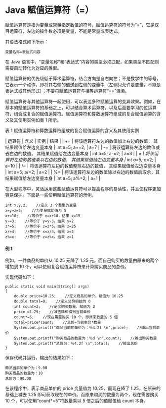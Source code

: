 # Java 赋值运算符（=）

赋值运算符是指为变量或常量指定数值的符号。赋值运算符的符号为“=”，它是双目运算符，左边的操作数必须是变量，不能是常量或表达式。

其语法格式如下所示：

```
变量名称=表达式内容
```

在 Java 语言中，“变量名称”和“表达式”内容的类型必须匹配，如果类型不匹配则需要自动转化为对应的类型。

赋值运算符的优先级低于算术运算符，结合方向是自右向左；不是数学中的等号，它表示一个动作，即将其右侧的值送到左侧的变量中（左侧只允许是变量，不能是表达式或其他形式）；不要将赋值运算符与相等运算符“==”混淆。

赋值运算符与其他运算符一起使用，可以表达多种赋值运算的变异效果。例如，在基本的赋值运算符的基础之上，可以结合算术运算符，以及后面要学习的位运算符，组合成复合的赋值运算符。赋值运算符和算数运算符组成的复合赋值运算的含义及其使用实例如表 1 所示。

表 1 赋值运算符和算数运算符组成的复合赋值运算的含义及其使用实例

| 运算符 | 含义 | 实例 | 结果 |
| += | 将该运算符左边的数值加上右边的数值， 其结果赋值给左边变量本身 | int a=5; a+=2; | a=7 |
| -= | 将该运算符左边的数值减去右边的数值， 其结果赋值给左边变量本身 | int a=5; a-=2; | a=3 |
| *= | 将该运算符左边的数值乘以右边的数值， 其结果赋值给左边变量本身 | int a=5; a*=2; | a=10 |
| /= | 将该运算符左边的数值整除右边的数值， 其结果赋值给左边变量本身 | int a=5; a/=2; | a=2 |
| %= | 将该运算符左边的数值除以右边的数值后取余，其结果赋值给左边变量本身 | int a=5; a%=2; | a=1 |

在大型程序中，灵活运用这些赋值运算符可以提高程序的易读性，并且使程序更加容易保护。下面是一些使用赋值运算符的示例。

```
int x,y,z;    //定义 3 个整型的变量
x=y=z=5;    //为变量赋初值为 5
x+=10;    //等价于 x=x+10，结果 x=15
y-=3;    //等价于 y=y-3，结果 y=2
z*=5;    //等价于 z=z*5，结果 z=25
x/=4;    //等价于 x=x/4，结果 x=3
z%=x;    //等价于 z=z%x，结果 z=1
```

#### 例 1

例如，一件商品的单价从 10.25 元降了 1.25 元，而自己购买的数量由原来的两个增加到 10 个，可以使用复合赋值运算符来计算购买商品的总价。

实现代码如下：

```
public static void main(String[] args)
{
    double price=10.25;    //定义商品的单价，赋值为 10.25
    double total=0;    //定义总价初始为 0
    int count=2;    //定义购买数量，赋值为 2
    price-=1.25;    //减去降价得到当前单价
    count*=5;    //现在需要购买 10 个，即原来数量的 5 倍
    total=price*count;    //总价=当前单价*数量
    System.out.printf("商品当前的单价为：％4.2f \n",price);    //输出当前单价
    System.out.printf("购买商品的数量为：％d \n",count);    //输出购买数量
    System.out.printf("总价为：％4.2f \n",total);    //输出总价
}
```

保存代码并运行，输出的结果如下：

```
商品当前的单价为：9.00
购买商品的数量为：10
总价为：90.00
```

在该程序中，表示商品单价的 price 变量值为 10.25，而现在降了 1.25，在原来的基础上减去 1.25 即可获取现在的单价。而原来购买的数量为两个，现在需要购买 10 个，可以使用“count*=5”将数量乘以 5 倍之后的值赋值给 count 本身。